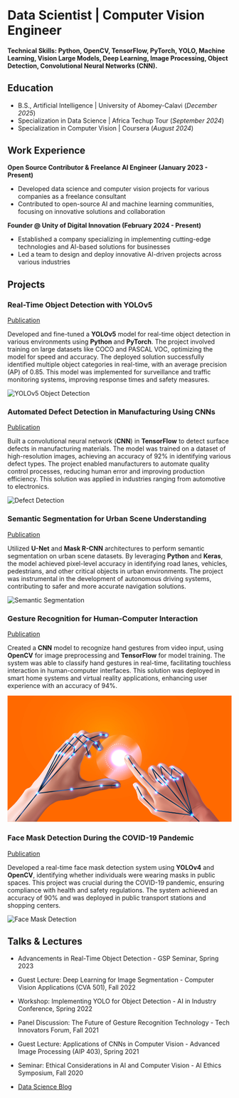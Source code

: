 # Data Scientist | Computer Vision Engineer

#### Technical Skills: Python,  OpenCV, TensorFlow, PyTorch, YOLO, Machine Learning, Vision Large Models, Deep Learning, Image Processing, Object Detection, Convolutional Neural Networks (CNN).

## Education
- B.S., Artificial Intelligence | University of Abomey-Calavi (_December 2025_)  
- Specialization in Data Science | Africa Techup Tour (_September 2024_)  
- Specialization in Computer Vision | Coursera (_August 2024_)

## Work Experience
**Open Source Contributor & Freelance AI Engineer (January 2023 - Present)**
- Developed data science and computer vision projects for various companies as a freelance consultant
- Contributed to open-source AI and machine learning communities, focusing on innovative solutions and collaboration

**Founder @ Unity of Digital Innovation (February 2024 - Present)**
- Established a company specializing in implementing cutting-edge technologies and AI-based solutions for businesses
- Led a team to design and deploy innovative AI-driven projects across various industries

## Projects

### Real-Time Object Detection with YOLOv5
[Publication](https://www.kaggle.com)

Developed and fine-tuned a **YOLOv5** model for real-time object detection in various environments using **Python** and **PyTorch**. The project involved training on large datasets like COCO and PASCAL VOC, optimizing the model for speed and accuracy. The deployed solution successfully identified multiple object categories in real-time, with an average precision (AP) of 0.85. This model was implemented for surveillance and traffic monitoring systems, improving response times and safety measures.

![YOLOv5 Object Detection](/assets/img/yolo_object_detection.jpeg)

### Automated Defect Detection in Manufacturing Using CNNs
[Publication](https://www.kaggle.com)

Built a convolutional neural network (**CNN**) in **TensorFlow** to detect surface defects in manufacturing materials. The model was trained on a dataset of high-resolution images, achieving an accuracy of 92% in identifying various defect types. The project enabled manufacturers to automate quality control processes, reducing human error and improving production efficiency. This solution was applied in industries ranging from automotive to electronics.

![Defect Detection](/assets/img/defect_detection.jpeg)

### Semantic Segmentation for Urban Scene Understanding
[Publication](https://www.kaggle.com)

Utilized **U-Net** and **Mask R-CNN** architectures to perform semantic segmentation on urban scene datasets. By leveraging **Python** and **Keras**, the model achieved pixel-level accuracy in identifying road lanes, vehicles, pedestrians, and other critical objects in urban environments. The project was instrumental in the development of autonomous driving systems, contributing to safer and more accurate navigation solutions.

![Semantic Segmentation](/assets/img/semantic_segmentation.jpeg)

### Gesture Recognition for Human-Computer Interaction
[Publication](https://www.kaggle.com)

Created a **CNN** model to recognize hand gestures from video input, using **OpenCV** for image preprocessing and **TensorFlow** for model training. The system was able to classify hand gestures in real-time, facilitating touchless interaction in human-computer interfaces. This solution was deployed in smart home systems and virtual reality applications, enhancing user experience with an accuracy of 94%.

![Gesture Recognition](/assets/img/gesture_recognition.jpeg)

### Face Mask Detection During the COVID-19 Pandemic
[Publication](https://www.kaggle.com)

Developed a real-time face mask detection system using **YOLOv4** and **OpenCV**, identifying whether individuals were wearing masks in public spaces. This project was crucial during the COVID-19 pandemic, ensuring compliance with health and safety regulations. The system achieved an accuracy of 90% and was deployed in public transport stations and shopping centers.

![Face Mask Detection](/assets/img/face_mask_detection.jpeg)

## Talks & Lectures

- Advancements in Real-Time Object Detection - GSP Seminar, Spring 2023  
- Guest Lecture: Deep Learning for Image Segmentation - Computer Vision Applications (CVA 501), Fall 2022  
- Workshop: Implementing YOLO for Object Detection - AI in Industry Conference, Spring 2022  
- Panel Discussion: The Future of Gesture Recognition Technology - Tech Innovators Forum, Fall 2021  
- Guest Lecture: Applications of CNNs in Computer Vision - Advanced Image Processing (AIP 403), Spring 2021  
- Seminar: Ethical Considerations in AI and Computer Vision - AI Ethics Symposium, Fall 2020  




- [Data Science Blog](https://medium.com/@mrcyptsie)
